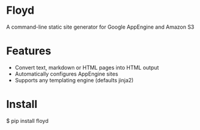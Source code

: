 # Floyd

A command-line static site generator for Google AppEngine and Amazon S3

# Features

 * Convert text, markdown or HTML pages into HTML output
 * Automatically configures AppEngine sites
 * Supports any templating engine (defaults jinja2)

# Install

 $ pip install floyd

